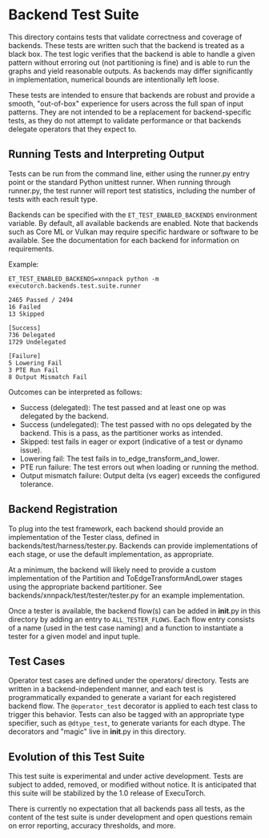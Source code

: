 # Backend Test Suite

This directory contains tests that validate correctness and coverage of backends. These tests are written such that the backend is treated as a black box. The test logic verifies that the backend is able to handle a given pattern without erroring out (not partitioning is fine) and is able to run the graphs and yield reasonable outputs. As backends may differ significantly in implementation, numerical bounds are intentionally left loose.

These tests are intended to ensure that backends are robust and provide a smooth, "out-of-box" experience for users across the full span of input patterns. They are not intended to be a replacement for backend-specific tests, as they do not attempt to validate performance or that backends delegate operators that they expect to.

## Running Tests and Interpreting Output
Tests can be run from the command line, either using the runner.py entry point or the standard Python unittest runner. When running through runner.py, the test runner will report test statistics, including the number of tests with each result type.

Backends can be specified with the `ET_TEST_ENABLED_BACKENDS` environment variable. By default, all available backends are enabled. Note that backends such as Core ML or Vulkan may require specific hardware or software to be available. See the documentation for each backend for information on requirements.

Example:
```
ET_TEST_ENABLED_BACKENDS=xnnpack python -m executorch.backends.test.suite.runner
```

```
2465 Passed / 2494
16 Failed
13 Skipped

[Success]
736 Delegated
1729 Undelegated

[Failure]
5 Lowering Fail
3 PTE Run Fail
8 Output Mismatch Fail
```

Outcomes can be interpreted as follows:
 * Success (delegated): The test passed and at least one op was delegated by the backend.
 * Success (undelegated): The test passed with no ops delegated by the backend. This is a pass, as the partitioner works as intended.
 * Skipped: test fails in eager or export (indicative of a test or dynamo issue).
 * Lowering fail: The test fails in to_edge_transform_and_lower.
 * PTE run failure: The test errors out when loading or running the method.
 * Output mismatch failure: Output delta (vs eager) exceeds the configured tolerance.

## Backend Registration

To plug into the test framework, each backend should provide an implementation of the Tester class, defined in backends/test/harness/tester.py. Backends can provide implementations of each stage, or use the default implementation, as appropriate.

At a minimum, the backend will likely need to provide a custom implementation of the Partition and ToEdgeTransformAndLower stages using the appropriate backend partitioner. See backends/xnnpack/test/tester/tester.py for an example implementation.

Once a tester is available, the backend flow(s) can be added in __init__.py in this directory by adding an entry to `ALL_TESTER_FLOWS`. Each flow entry consists of a name (used in the test case naming) and a function to instantiate a tester for a given model and input tuple.

## Test Cases

Operator test cases are defined under the operators/ directory. Tests are written in a backend-independent manner, and each test is programmatically expanded to generate a variant for each registered backend flow. The `@operator_test` decorator is applied to each test class to trigger this behavior. Tests can also be tagged with an appropriate type specifier, such as `@dtype_test`, to generate variants for each dtype. The decorators and "magic" live in __init__.py in this directory.

## Evolution of this Test Suite

This test suite is experimental and under active development. Tests are subject to added, removed, or modified without notice. It is anticipated that this suite will be stabilized by the 1.0 release of ExecuTorch.

There is currently no expectation that all backends pass all tests, as the content of the test suite is under development and open questions remain on error reporting, accuracy thresholds, and more.
